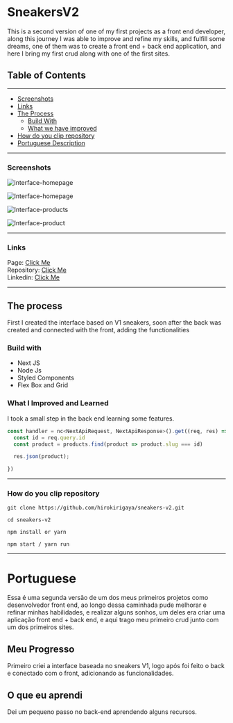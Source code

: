 # SneakersV2

This is a second version of one of my first projects as a front end developer, along this journey I was able to improve and refine my skills, and fulfill some dreams, one of them was to create a front end + back end application, and here I bring my first crud along with one of the first sites.

## Table of Contents

---

- [Screenshots](#screenshots)
- [Links](#links)
- [The Process](#the-process)
  - [Build With](#build-with)
  - [What we have improved](#what-i-improved-and-learned)
- [How do you clip repository](#how-do-you-clip-repository)
- [Portuguese Description](#portuguese)

---

### Screenshots

![interface-homepage](https://i.imgur.com/VDsZ6F8.png)

![Interface-homepage](https://i.imgur.com/CHQfReC.png)

![Interface-products](https://i.imgur.com/HbOqNGE.png)

![Interface-product](https://i.imgur.com/u0x3wAg.png)

---

### Links

Page: [Click Me](https://sneakers-v2.vercel.app/) <br>
Repository: [Click Me](https://github.com/hirokirigaya/sneakers-v2)<br>
Linkedin: [Click Me](https://www.linkedin.com/in/daniel-junio-0832481bb/) <br>

---

## The process

First I created the interface based on V1 sneakers, soon after the back was created and connected with the front, adding the functionalities

### Build with

- Next JS
- Node Js
- Styled Components
- Flex Box and Grid

### What I Improved and Learned

I took a small step in the back end learning some features.

```js
const handler = nc<NextApiRequest, NextApiResponse>().get((req, res) => {
  const id = req.query.id
  const product = products.find(product => product.slug === id)

  res.json(product);

})
```

---

### How do you clip repository

```
git clone https://github.com/hirokirigaya/sneakers-v2.git

cd sneakers-v2

npm install or yarn

npm start / yarn run

```

---

# Portuguese

Essa é uma segunda versão de um dos meus primeiros projetos como desenvolvedor front end, ao longo dessa caminhada pude melhorar e refinar minhas habilidades, e realizar alguns sonhos, um deles era criar uma aplicação front end + back end, e aqui trago meu primeiro crud junto com um dos primeiros sites.

## Meu Progresso

Primeiro criei a interface baseada no sneakers V1, logo após foi feito o back e conectado com o front, adicionando as funcionalidades.

## O que eu aprendi

Dei um pequeno passo no back-end aprendendo alguns recursos.

